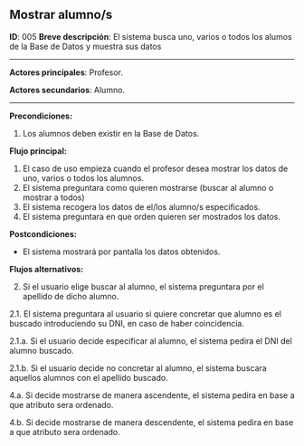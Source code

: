 ## Mostrar alumno/s

**ID**: 005
**Breve descripción**: El sistema busca uno, varios o todos los alumos de la Base de Datos y muestra sus datos

---

**Actores principales**: Profesor.

**Actores secundarios**: Alumno.

---

**Precondiciones:**

1. Los alumnos deben existir en la Base de Datos.


**Flujo principal:**

1. El caso de uso empieza cuando el profesor desea mostrar los datos de uno, varios o todos los alumnos.
2. El sistema preguntara como quieren mostrarse (buscar al alumno o mostrar a todos)
3. El sistema recogera los datos de el/los alumno/s especificados.
4. El sistema preguntara en que orden quieren ser mostrados los datos.


**Postcondiciones:**

* El sistema mostrará por pantalla los datos obtenidos.

**Flujos alternativos:**

2. Si el usuario elige buscar al alumno, el sistema preguntara por el apellido de dicho alumno.

2.1. El sistema preguntara al usuario si quiere concretar que alumno es el buscado introduciendo su DNI, en caso de haber coincidencia.

2.1.a. Si el usuario decide especificar al alumno, el sistema pedira el DNI del alumno buscado.

2.1.b. Si el usuario decide no concretar al alumno, el sistema buscara aquellos alumnos con el apellido buscado.

4.a. Si decide mostrarse de manera ascendente, el sistema pedira en base a que atributo sera ordenado.

4.b. Si decide mostrarse de manera descendente, el sistema pedira en base a que atributo sera ordenado.






